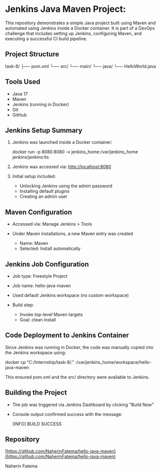 # Jenkins Java Maven Project:

This repository demonstrates a simple Java project built using Maven and automated using Jenkins inside a Docker container. It is part of a DevOps challenge that includes setting up Jenkins, configuring Maven, and executing a successful CI build pipeline.

## Project Structure

task-8/
├── pom.xml
└── src/
    └── main/
        └── java/
            └── HelloWorld.java


## Tools Used

* Java 17
* Maven
* Jenkins (running in Docker)
* Git
* GitHub

## Jenkins Setup Summary

1. Jenkins was launched inside a Docker container:

   docker run -p 8080:8080 -v jenkins\_home:/var/jenkins\_home jenkins/jenkins\:lts

2. Jenkins was accessed via: [http://localhost:8080](http://localhost:8080)

3. Initial setup included:

   * Unlocking Jenkins using the admin password
   * Installing default plugins
   * Creating an admin user

## Maven Configuration

* Accessed via: Manage Jenkins > Tools
* Under Maven installations, a new Maven entry was created

  * Name: Maven
  * Selected: Install automatically

## Jenkins Job Configuration

* Job type: Freestyle Project
* Job name: hello-java-maven
* Used default Jenkins workspace (no custom workspace)
* Build step:

  * Invoke top-level Maven targets
  * Goal: clean install

## Code Deployment to Jenkins Container

Since Jenkins was running in Docker, the code was manually copied into the Jenkins workspace using:

docker cp "C:/Internship/task-8/." <container-name>:/var/jenkins\_home/workspace/hello-java-maven

This ensured pom.xml and the src/ directory were available to Jenkins.

## Building the Project

* The job was triggered via Jenkins Dashboard by clicking "Build Now"
* Console output confirmed success with the message:

  \[INFO] BUILD SUCCESS

## Repository

[https://github.com/NaherinFatema/hello-java-maven](https://github.com/NaherinFatema/hello-java-maven)

Naherin Fatema

